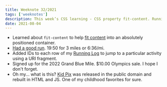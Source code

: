 ```yaml
---
title: Weeknote 32/2021
tags: ['weeknotes']
description: This week’s CSS learning - CSS property fit-content. Running log updates and the 2022 Grand Blue Mile (maybe). 
date: 2021-08-04
---
```

- Learned about `fit-content` to help [fit content](https://codepen.io/chriscoyier/pen/vYmzZyo?editors=1100) into an absolutely positioned container. 
- [Had a good run](/running/2021/7246176796/). 19:50 for 3 miles or 6:36/mi.
- Added IDs to each row of my [Running Log](/running/) to jump to a particular activity using a URI fragment. 
- Signed up for the 2022 Grand Blue Mile. $10.00 Olympics sale. I hope I don't forget. 
- Oh my... what is this? [Kid Pix](https://kidpix.app/) was released in the public domain and rebuilt in HTML and JS. One of my childhood favorites for sure. 